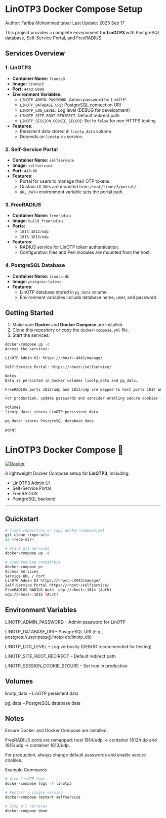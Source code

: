 # LinOTP3 Docker Compose Setup
Author: Fariba Mohammaditabar
Last Update: 2025 Sep 17

This project provides a complete environment for **LinOTP3** with PostgreSQL database, Self-Service Portal, and FreeRADIUS.

## Services Overview

### 1. LinOTP3
- **Container Name:** `linotp3`
- **Image:** `linotp3`
- **Port:** `4443:5000`
- **Environment Variables:**
  - `LINOTP_ADMIN_PASSWORD`: Admin password for LinOTP
  - `LINOTP_DATABASE_URI`: PostgreSQL connection URI
  - `LINOTP_LOG_LEVEL`: Log level (DEBUG for development)
  - `LINOTP_SITE_ROOT_REDIRECT`: Default redirect path
  - `LINOTP_SESSION_COOKIE_SECURE`: Set to `false` for non-HTTPS testing
- **Features:**  
  - Persistent data stored in `linotp_data` volume.
  - Depends on `linotp-db` service.

### 2. Self-Service Portal
- **Container Name:** `selfservice`
- **Image:** `selfservice`
- **Port:** `443:80`
- **Features:**  
  - Portal for users to manage their OTP tokens.
  - Custom UI files are mounted from `/root/linotp3/portal/`.
  - `URL_PATH` environment variable sets the portal path.

### 3. FreeRADIUS
- **Container Name:** `freeradius`
- **Image:** `build_freeradius`
- **Ports:**
  - `1814:1812/udp`  
  - `1815:1813/udp`
- **Features:**  
  - RADIUS service for LinOTP token authentication.
  - Configuration files and Perl modules are mounted from the host.

### 4. PostgreSQL Database
- **Container Name:** `linotp-db`
- **Image:** `postgres:latest`
- **Features:**  
  - LinOTP database stored in `pg_data` volume.
  - Environment variables include database name, user, and password.

## Getting Started

1. Make sure **Docker** and **Docker Compose** are installed.
2. Clone this repository or copy the `docker-compose.yml` file.
3. Start the services:

```bash
docker-compose up -d
Access the services:

LinOTP Admin UI: https://<host>:4443/manage/

Self-Service Portal: https://<host>/selfservice/

Notes
Data is persisted in Docker volumes linotp_data and pg_data.

FreeRADIUS ports 1812/udp and 1813/udp are mapped to host ports 1814 and 1815.

For production, update passwords and consider enabling secure cookies (LINOTP_SESSION_COOKIE_SECURE=true).

Volumes
linotp_data: stores LinOTP persistent data

pg_data: stores PostgreSQL database data

pgsql
```





# LinOTP3 Docker Compose 🚀

[![Docker](https://img.shields.io/badge/docker-ready-blue.svg)](https://www.docker.com/)

A lightweight Docker Compose setup for **LinOTP3**, including:

- LinOTP3 Admin UI
- Self-Service Portal
- FreeRADIUS
- PostgreSQL backend

---

## Quickstart

```bash
# Clone repository or copy docker-compose.yml
git clone <repo-url>
cd <repo-dir>

# Start all services
docker-compose up -d

# View running containers
docker-compose ps
Access Services
Service	URL / Port
LinOTP Admin UI	https://<host>:4443/manage/
Self-Service Portal	https://<host>/selfservice/
FreeRADIUS RADIUS Auth	udp://<host>:1814 (Auth)
udp://<host>:1815 (Acct)
```
## Environment Variables
LINOTP_ADMIN_PASSWORD – Admin password for LinOTP

LINOTP_DATABASE_URI – PostgreSQL URI (e.g., postgres://user:pass@linotp-db/linotp_db)

LINOTP_LOG_LEVEL – Log verbosity (DEBUG recommended for testing)

LINOTP_SITE_ROOT_REDIRECT – Default redirect path

LINOTP_SESSION_COOKIE_SECURE – Set true in production

## Volumes
linotp_data – LinOTP persistent data

pg_data – PostgreSQL database data

## Notes
Ensure Docker and Docker Compose are installed.

FreeRADIUS ports are remapped: host 1814/udp → container 1812/udp and 1815/udp → container 1813/udp.

For production, always change default passwords and enable secure cookies.

Example Commands
```bash
# View LinOTP logs
docker-compose logs -f linotp3

# Restart a single service
docker-compose restart selfservice

# Stop all services
docker-compose down
```
